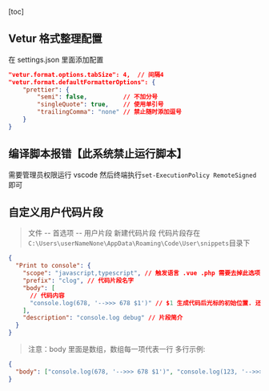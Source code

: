 [toc]

## Vetur 格式整理配置

在 settings.json 里面添加配置

```json
"vetur.format.options.tabSize": 4,  // 间隔4
"vetur.format.defaultFormatterOptions": {
    "prettier": {
        "semi": false,          // 不加分号
        "singleQuote": true,    // 使用单引号
        "trailingComma": "none" // 禁止随时添加逗号
    }
}
```

## 编译脚本报错【此系统禁止运行脚本】

需要管理员权限运行 vscode 然后终端执行`set-ExecutionPolicy RemoteSigned`即可

## 自定义用户代码片段

> 文件 -- 首选项 -- 用户片段 新建代码片段
> 代码片段存在`C:\Users\userNameNone\AppData\Roaming\Code\User\snippets`目录下

```json
{
  "Print to console": {
    "scope": "javascript,typescript", // 触发语言 .vue .php 需要去掉此选项
    "prefix": "clog", // 代码片段名字
    "body": [
      // 代码内容
      "console.log(678, '-->>> 678 $1')" // $1 生成代码后光标的初始位置. 还可以有$2,$3...
    ],
    "description": "console.log debug" // 片段简介
  }
}
```

> 注意：body 里面是数组，数组每一项代表一行
> 多行示例:

```json
{
  "body": ["console.log(678, '-->>> 678 $1')", "console.log(123, '-->>> 123 $2')"]
}
```
